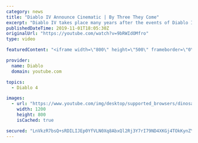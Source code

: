 ```yaml
---
category: news
title: "Diablo IV Announce Cinematic | By Three They Come"
excerpt: "Diablo IV takes place many years after the events of Diablo III, after millions have been slaughtered by the actions of the High ..."
publishedDateTime: 2019-11-01T18:05:30Z
originalUrl: "https://youtube.com/watch?v=9bRWIdOMfro"
type: video

featuredContent: "<iframe width=\"800\" height=\"500\" frameborder=\"0\" src=\"https://www.youtube.com/embed/9bRWIdOMfro\" allow=\"accelerometer; autoplay; encrypted-media; gyroscope; picture-in-picture\" allowfullscreen></iframe>"

provider:
  name: Diablo
  domain: youtube.com

topics:
  - Diablo 4

images:
  - url: "https://www.youtube.com/img/desktop/supported_browsers/dinosaur.png"
    width: 1200
    height: 800
    isCached: true

secured: "LnVkzR7bsQ+sRDILIJEp0YfVLN0Xq8AbxQl2Rj3Y7rI79ND4XKGj4TOkKynZYwbKAwSYWsT7T+wAtTam+Sj7PGdCtytx/+3aUsvO5dT/3t291nN/3ySzWd0HXW7glwQEmlMyrR/u9jvXaKCoItpurpQIwAKwsEB9H8rkbEtLPkkciHntRo5VZIfc3V9aPK2X4Up+V7Fqa1IxTre7xW3t9uV+y+PiKgFcdb/TZmQ9osN16msjKeRVr2nwMC3lzRSPTKGxf/wRDOzZWG80Q7bI00XeVKym/DhRik79GqgE/B7H8E66vdTaV9C1alKhqB1UMQcBA5e3vkpoHa/NaC+5CR0lmCfphglXE9bhfH4P3O3v68i+oX12g978FiZ1uKlPZqChlRLBpgV6aXgBecbnWy1YCRwzaocA8Ayz4W0TjggcpH0I8U5zGy99fnYskvcm;uofQc0XQOXKsBpqvUaRFJw=="
---
```


